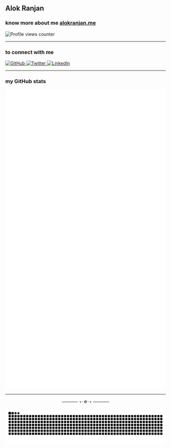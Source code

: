 <h2 align="left">Alok Ranjan</h2>

<h3 align="left">
  know more about me <a href="https://alokranjan.me" target="_blank">alokranjan.me</a>
</h3>

<p align="left">
  <img src="https://count.getloli.com/get/@ryu-ryuk.github.io?theme=rule34" alt="Profile views counter" />
</p>

---

### to connect with me

<p align="left">

  <a href="https://github.com/ryu-ryuk" target="_blank" rel="noreferrer">
    <img src="https://raw.githubusercontent.com/danielcranney/readme-generator/main/public/icons/socials/github.svg" width="32" height="32" alt="GitHub" />
  </a>

  <a href="https://x.com/ryu1033658" target="_blank" rel="noreferrer">
    <img src="https://raw.githubusercontent.com/danielcranney/readme-generator/main/public/icons/socials/twitter.svg" width="32" height="32" alt="Twitter" />
  </a>

  <a href="https://www.linkedin.com/in/ryulore" target="_blank" rel="noreferrer">
    <img src="https://raw.githubusercontent.com/danielcranney/readme-generator/main/public/icons/socials/linkedin.svg" width="32" height="32" alt="LinkedIn" />
  </a>

</p>

---

### my GitHub stats

<p align="left">
  <img src="https://raw.githubusercontent.com/ryu-ryuk/ryu-ryuk/main/github-metrics.svg" alt="GitHub Metrics" />
</p>

---

<div align="center">───── ⋆⋅☆⋅⋆ ─────</div>

<p align="center">
  <picture>
    <source media="(prefers-color-scheme: dark)" srcset="https://raw.githubusercontent.com/ryu-ryuk/ryu-ryuk/output/github-snake-dark.svg" />
    <source media="(prefers-color-scheme: light)" srcset="https://raw.githubusercontent.com/ryu-ryuk/ryu-ryuk/output/github-snake.svg" />
    <img src="https://raw.githubusercontent.com/ryu-ryuk/ryu-ryuk/output/github-snake.svg" alt="GitHub Snake Animation" />
  </picture>
</p>
